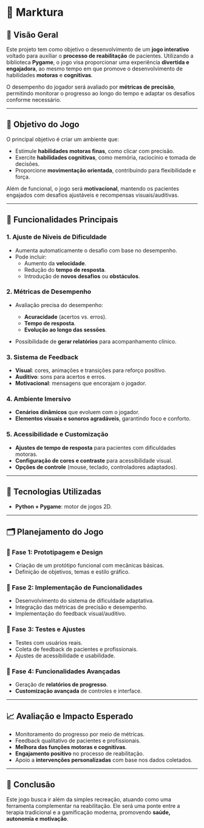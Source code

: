 # 📘 Marktura

## 🧠 Visão Geral

Este projeto tem como objetivo o desenvolvimento de um **jogo interativo** voltado para auxiliar o **processo de reabilitação** de pacientes. Utilizando a biblioteca **Pygame**, o jogo visa proporcionar uma experiência **divertida e engajadora**, ao mesmo tempo em que promove o desenvolvimento de habilidades **motoras** e **cognitivas**.

O desempenho do jogador será avaliado por **métricas de precisão**, permitindo monitorar o progresso ao longo do tempo e adaptar os desafios conforme necessário.

---

## 🎯 Objetivo do Jogo

O principal objetivo é criar um ambiente que:

- Estimule **habilidades motoras finas**, como clicar com precisão.
- Exercite **habilidades cognitivas**, como memória, raciocínio e tomada de decisões.
- Proporcione **movimentação orientada**, contribuindo para flexibilidade e força.

Além de funcional, o jogo será **motivacional**, mantendo os pacientes engajados com desafios ajustáveis e recompensas visuais/auditivas.

---

## 🔧 Funcionalidades Principais

### 1. Ajuste de Níveis de Dificuldade

- Aumenta automaticamente o desafio com base no desempenho.
- Pode incluir:
  - Aumento da **velocidade**.
  - Redução do **tempo de resposta**.
  - Introdução de **novos desafios** ou **obstáculos**.

### 2. Métricas de Desempenho

- Avaliação precisa do desempenho:
  - **Acuracidade** (acertos vs. erros).
  - **Tempo de resposta**.
  - **Evolução ao longo das sessões**.

- Possibilidade de **gerar relatórios** para acompanhamento clínico.

### 3. Sistema de Feedback

- **Visual**: cores, animações e transições para reforço positivo.
- **Auditivo**: sons para acertos e erros.
- **Motivacional**: mensagens que encorajam o jogador.

### 4. Ambiente Imersivo

- **Cenários dinâmicos** que evoluem com o jogador.
- **Elementos visuais e sonoros agradáveis**, garantindo foco e conforto.

### 5. Acessibilidade e Customização

- **Ajustes de tempo de resposta** para pacientes com dificuldades motoras.
- **Configuração de cores e contraste** para acessibilidade visual.
- **Opções de controle** (mouse, teclado, controladores adaptados).

---

## 🧰 Tecnologias Utilizadas

- **Python + Pygame**: motor de jogos 2D.

---

## 🗂️ Planejamento do Jogo

### 🔹 Fase 1: Prototipagem e Design

- Criação de um protótipo funcional com mecânicas básicas.
- Definição de objetivos, temas e estilo gráfico.

### 🔹 Fase 2: Implementação de Funcionalidades

- Desenvolvimento do sistema de dificuldade adaptativa.
- Integração das métricas de precisão e desempenho.
- Implementação do feedback visual/auditivo.

### 🔹 Fase 3: Testes e Ajustes

- Testes com usuários reais.
- Coleta de feedback de pacientes e profissionais.
- Ajustes de acessibilidade e usabilidade.

### 🔹 Fase 4: Funcionalidades Avançadas

- Geração de **relatórios de progresso**.
- **Customização avançada** de controles e interface.

---

## 📈 Avaliação e Impacto Esperado

- Monitoramento do progresso por meio de métricas.
- Feedback qualitativo de pacientes e profissionais.
- **Melhora das funções motoras e cognitivas**.
- **Engajamento positivo** no processo de reabilitação.
- Apoio a **intervenções personalizadas** com base nos dados coletados.

---

## 🚀 Conclusão

Este jogo busca ir além da simples recreação, atuando como uma ferramenta complementar na reabilitação. Ele será uma ponte entre a terapia tradicional e a gamificação moderna, promovendo **saúde, autonomia e motivação**.
